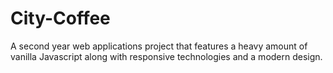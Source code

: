 # City-Coffee
A second year web applications project that features a heavy amount of vanilla Javascript along with responsive technologies and a modern design. 
